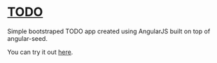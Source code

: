 [TODO](http://wedranb.github.io/angular-todo/)
====

Simple bootstraped TODO app created using AngularJS built on top of angular-seed.


You can try it out [here](http://wedranb.github.io/angular-todo/).
